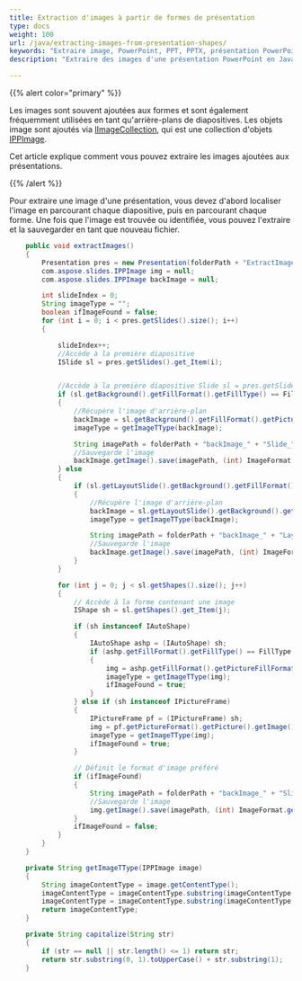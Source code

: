 ```yaml
---
title: Extraction d'images à partir de formes de présentation
type: docs
weight: 100
url: /java/extracting-images-from-presentation-shapes/
keywords: "Extraire image, PowerPoint, PPT, PPTX, présentation PowerPoint, Java, Aspose.Slides pour Java"
description: "Extraire des images d'une présentation PowerPoint en Java"

---
```


{{% alert color="primary" %}} 

Les images sont souvent ajoutées aux formes et sont également fréquemment utilisées en tant qu'arrière-plans de diapositives. Les objets image sont ajoutés via [IImageCollection](https://reference.aspose.com/slides/java/com.aspose.slides/iimagecollection/), qui est une collection d'objets [IPPImage](https://reference.aspose.com/slides/java/com.aspose.slides/ippimage/). 

Cet article explique comment vous pouvez extraire les images ajoutées aux présentations. 

{{% /alert %}} 

Pour extraire une image d'une présentation, vous devez d'abord localiser l'image en parcourant chaque diapositive, puis en parcourant chaque forme. Une fois que l'image est trouvée ou identifiée, vous pouvez l'extraire et la sauvegarder en tant que nouveau fichier. 

```java
    public void extractImages()
    {
        Presentation pres = new Presentation(folderPath + "ExtractImages.pptx");
        com.aspose.slides.IPPImage img = null;
        com.aspose.slides.IPPImage backImage = null;

        int slideIndex = 0;
        String imageType = "";
        boolean ifImageFound = false;
        for (int i = 0; i < pres.getSlides().size(); i++)
        {

            slideIndex++;
            //Accède à la première diapositive
            ISlide sl = pres.getSlides().get_Item(i);


            //Accède à la première diapositive Slide sl = pres.getSlideByPosition(i);
            if (sl.getBackground().getFillFormat().getFillType() == FillType.Picture)
            {
                //Récupère l'image d'arrière-plan
                backImage = sl.getBackground().getFillFormat().getPictureFillFormat().getPicture().getImage();
                imageType = getImageTType(backImage);

                String imagePath = folderPath + "backImage_" + "Slide_" + slideIndex + "." + imageType;
                //Sauvegarde l'image
                backImage.getImage().save(imagePath, (int) ImageFormat.getValue(ImageFormat.class, capitalize(imageType)));
            } else
            {
                if (sl.getLayoutSlide().getBackground().getFillFormat().getFillType() == FillType.Picture)
                {
                    //Récupère l'image d'arrière-plan
                    backImage = sl.getLayoutSlide().getBackground().getFillFormat().getPictureFillFormat().getPicture().getImage();
                    imageType = getImageTType(backImage);

                    String imagePath = folderPath + "backImage_" + "LayoutSlide_" + slideIndex + "." + imageType;
                    //Sauvegarde l'image
                    backImage.getImage().save(imagePath, (int) ImageFormat.getValue(ImageFormat.class, capitalize(imageType)));
                }
            }

            for (int j = 0; j < sl.getShapes().size(); j++)
            {
                // Accède à la forme contenant une image
                IShape sh = sl.getShapes().get_Item(j);

                if (sh instanceof IAutoShape)
                {
                    IAutoShape ashp = (IAutoShape) sh;
                    if (ashp.getFillFormat().getFillType() == FillType.Picture)
                    {
                        img = ashp.getFillFormat().getPictureFillFormat().getPicture().getImage();
                        imageType = getImageTType(img);
                        ifImageFound = true;
                    }
                } else if (sh instanceof IPictureFrame)
                {
                    IPictureFrame pf = (IPictureFrame) sh;
                    img = pf.getPictureFormat().getPicture().getImage();
                    imageType = getImageTType(img);
                    ifImageFound = true;
                }

                // Définit le format d'image préféré
                if (ifImageFound)
                {
                    String imagePath = folderPath + "backImage_" + "Slide_" + slideIndex + "_Shape_" + j + "." + imageType;
                    //Sauvegarde l'image
                    img.getImage().save(imagePath, (int) ImageFormat.getValue(ImageFormat.class, capitalize(imageType)));
                }
                ifImageFound = false;
            }
        }
    }

    private String getImageTType(IPPImage image)
    {
        String imageContentType = image.getContentType();
        imageContentType = imageContentType.substring(imageContentType.indexOf("/") + 1);
        imageContentType = imageContentType.substring(imageContentType.indexOf("-") + 1);
        return imageContentType;
    }

    private String capitalize(String str)
    {
        if (str == null || str.length() <= 1) return str;
        return str.substring(0, 1).toUpperCase() + str.substring(1);
    }
```